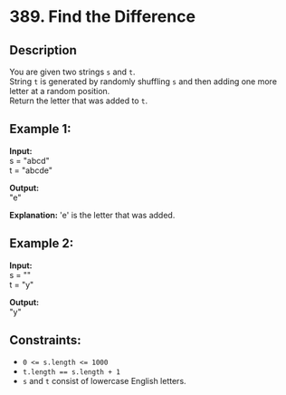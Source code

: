 # 389. Find the Difference

## Description
You are given two strings `s` and `t`.  
String `t` is generated by randomly shuffling `s` and then adding one more letter at a random position.  
Return the letter that was added to `t`.

## Example 1:
**Input:**  
s = "abcd"  
t = "abcde"  

**Output:**  
"e"  

**Explanation:** 'e' is the letter that was added.

## Example 2:
**Input:**  
s = ""  
t = "y"  

**Output:**  
"y"  

## Constraints:
- `0 <= s.length <= 1000`
- `t.length == s.length + 1`
- `s` and `t` consist of lowercase English letters.